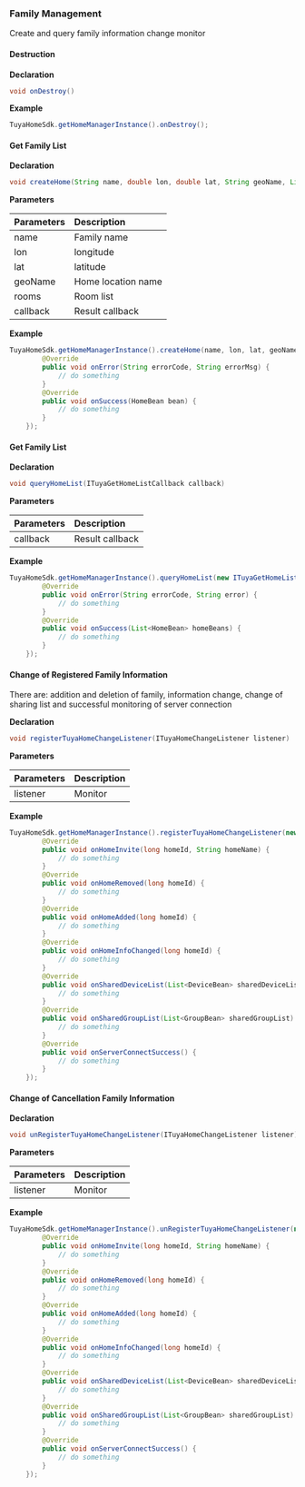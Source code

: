 ### Family Management

Create and query family information change monitor

#### Destruction

**Declaration**

```java
void onDestroy()
```

**Example**

```java
TuyaHomeSdk.getHomeManagerInstance().onDestroy();
```

#### Get Family List

**Declaration**

```java
void createHome(String name, double lon, double lat, String geoName, List rooms, ITuyaHomeResultCallback callback)
```

**Parameters**

| Parameters | Description |
| :--- | :--- |
| name | Family name |
| lon | longitude |
| lat | latitude |
| geoName | Home location name |
| rooms | Room list |
| callback | Result callback |

**Example**

```java
TuyaHomeSdk.getHomeManagerInstance().createHome(name, lon, lat, geoName, rooms, new ITuyaHomeResultCallback() {
        @Override
        public void onError(String errorCode, String errorMsg) {
            // do something
        }
        @Override
        public void onSuccess(HomeBean bean) {
            // do something
        }
    });
```

#### Get Family List

**Declaration**

```java
void queryHomeList(ITuyaGetHomeListCallback callback)
```

**Parameters**

| Parameters | Description |
| :--- | :--- |
| callback | Result callback |

**Example**

```java
TuyaHomeSdk.getHomeManagerInstance().queryHomeList(new ITuyaGetHomeListCallback() {
        @Override
        public void onError(String errorCode, String error) {
            // do something
        }
        @Override
        public void onSuccess(List<HomeBean> homeBeans) {
            // do something
        }
    });
```

#### Change of Registered Family Information

There are: addition and deletion of family, information change, change of sharing list and successful monitoring of server connection

**Declaration**

```java
void registerTuyaHomeChangeListener(ITuyaHomeChangeListener listener)
```

**Parameters**

| Parameters | Description |
| :--- | :--- |
| listener | Monitor |

**Example**

```java
TuyaHomeSdk.getHomeManagerInstance().registerTuyaHomeChangeListener(new ITuyaHomeChangeListener() {
        @Override
        public void onHomeInvite(long homeId, String homeName) {
            // do something
        }
        @Override
        public void onHomeRemoved(long homeId) {
            // do something
        }
        @Override
        public void onHomeAdded(long homeId) {
            // do something
        }
        @Override
        public void onHomeInfoChanged(long homeId) {
            // do something
        }
        @Override
        public void onSharedDeviceList(List<DeviceBean> sharedDeviceList) {
            // do something
        }
        @Override
        public void onSharedGroupList(List<GroupBean> sharedGroupList) {
            // do something
        }
        @Override
        public void onServerConnectSuccess() {
            // do something
        }
    });
```

#### Change of Cancellation Family Information

**Declaration**

```java
void unRegisterTuyaHomeChangeListener(ITuyaHomeChangeListener listener)
```

**Parameters**

| Parameters | Description |
| :--- | :--- |
| listener | Monitor |

**Example**

```java
TuyaHomeSdk.getHomeManagerInstance().unRegisterTuyaHomeChangeListener(new ITuyaHomeChangeListener() {
        @Override
        public void onHomeInvite(long homeId, String homeName) {
            // do something
        }
        @Override
        public void onHomeRemoved(long homeId) {
            // do something
        }
        @Override
        public void onHomeAdded(long homeId) {
            // do something
        }
        @Override
        public void onHomeInfoChanged(long homeId) {
            // do something
        }
        @Override
        public void onSharedDeviceList(List<DeviceBean> sharedDeviceList) {
            // do something
        }
        @Override
        public void onSharedGroupList(List<GroupBean> sharedGroupList) {
            // do something
        }
        @Override
        public void onServerConnectSuccess() {
            // do something
        }
    });
```


